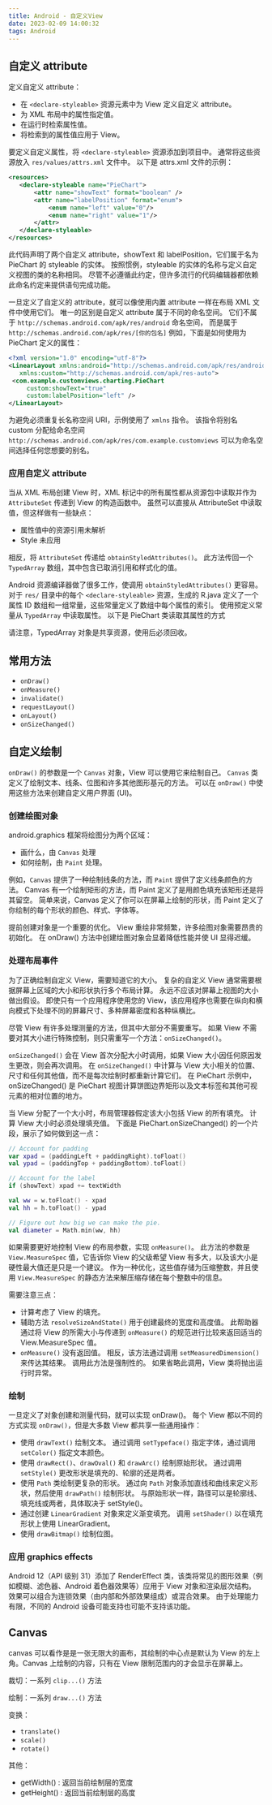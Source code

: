 ```yaml
---
title: Android - 自定义View
date: 2023-02-09 14:00:32
tags: Android
---
```


## 自定义 attribute
定义自定义 attribute：
* 在 `<declare-styleable>` 资源元素中为 View 定义自定义 attribute。
* 为 XML 布局中的属性指定值。
* 在运行时检索属性值。
* 将检索到的属性值应用于 View。

要定义自定义属性，将 `<declare-styleable>` 资源添加到项目中。 通常将这些资源放入 `res/values/attrs.xml` 文件中。 以下是 attrs.xml 文件的示例：
```xml
<resources>
   <declare-styleable name="PieChart">
       <attr name="showText" format="boolean" />
       <attr name="labelPosition" format="enum">
           <enum name="left" value="0"/>
           <enum name="right" value="1"/>
       </attr>
   </declare-styleable>
</resources>
```
此代码声明了两个自定义 attribute，showText 和 labelPosition，它们属于名为 PieChart 的 styleable 的实体。 
按照惯例，styleable 的实体的名称与定义自定义视图的类的名称相同。 尽管不必遵循此约定，但许多流行的代码编辑器都依赖此命名约定来提供语句完成功能。

一旦定义了自定义的 attribute，就可以像使用内置 attribute 一样在布局 XML 文件中使用它们。 
唯一的区别是自定义 attribute 属于不同的命名空间。 它们不属于 `http://schemas.android.com/apk/res/android` 命名空间，
而是属于 `http://schemas.android.com/apk/res/[你的包名]` 例如，下面是如何使用为 PieChart 定义的属性：
```xml
<?xml version="1.0" encoding="utf-8"?>
<LinearLayout xmlns:android="http://schemas.android.com/apk/res/android"
   xmlns:custom="http://schemas.android.com/apk/res-auto">
 <com.example.customviews.charting.PieChart
     custom:showText="true"
     custom:labelPosition="left" />
</LinearLayout>
```
为避免必须重复长名称空间 URI，示例使用了 `xmlns` 指令。 该指令将别名 custom 分配给命名空间 `http://schemas.android.com/apk/res/com.example.customviews`  可以为命名空间选择任何您想要的别名。


### 应用自定义 attribute
当从 XML 布局创建 View 时，XML 标记中的所有属性都从资源包中读取并作为 `AttributeSet` 传递到 View 的构造函数中。 
虽然可以直接从 AttributeSet 中读取值，但这样做有一些缺点：
* 属性值中的资源引用未解析
* Style 未应用

相反，将 `AttributeSet` 传递给 `obtainStyledAttributes()`。 此方法传回一个 `TypedArray` 数组，其中包含已取消引用和样式化的值。

Android 资源编译器做了很多工作，使调用 `obtainStyledAttributes()` 更容易。 对于 `res/` 目录中的每个 `<declare-styleable>` 资源，生成的 R.java 定义了一个属性 ID 数组和一组常量，这些常量定义了数组中每个属性的索引。 
使用预定义常量从 `TypedArray` 中读取属性。 以下是 PieChart 类读取其属性的方式

请注意，TypedArray 对象是共享资源，使用后必须回收。


## 常用方法
* `onDraw()`
* `onMeasure()`
* `invalidate()`
* `requestLayout()`
* `onLayout()`
* `onSizeChanged()`


## 自定义绘制
`onDraw()` 的参数是一个 `Canvas` 对象，View 可以使用它来绘制自己。 `Canvas` 类定义了绘制文本、线条、位图和许多其他图形基元的方法。 可以在 `onDraw()` 中使用这些方法来创建自定义用户界面 (UI)。

### 创建绘图对象
android.graphics 框架将绘图分为两个区域：
* 画什么，由 `Canvas` 处理
* 如何绘制，由 `Paint` 处理。

例如，`Canvas` 提供了一种绘制线条的方法，而 `Paint` 提供了定义线条颜色的方法。 Canvas 有一个绘制矩形的方法，而 Paint 定义了是用颜色填充该矩形还是将其留空。 简单来说，Canvas 定义了你可以在屏幕上绘制的形状，而 Paint 定义了你绘制的每个形状的颜色、样式、字体等。

提前创建对象是一个重要的优化。 View 重绘非常频繁，许多绘图对象需要昂贵的初始化。 在 onDraw() 方法中创建绘图对象会显着降低性能并使 UI 显得迟缓。

### 处理布局事件
为了正确绘制自定义 View，需要知道它的大小。 复杂的自定义 View 通常需要根据屏幕上区域的大小和形状执行多个布局计算。 永远不应该对屏幕上视图的大小做出假设。 即使只有一个应用程序使用您的 View，该应用程序也需要在纵向和横向模式下处理不同的屏幕尺寸、多种屏幕密度和各种纵横比。

尽管 View 有许多处理测量的方法，但其中大部分不需要重写。 如果 View 不需要对其大小进行特殊控制，则只需重写一个方法：`onSizeChanged()`。

`onSizeChanged()` 会在 View 首次分配大小时调用，如果 View 大小因任何原因发生更改，则会再次调用。 在 `onSizeChanged()` 中计算与 View 大小相关的位置、尺寸和任何其他值，而不是每次绘制时都重新计算它们。 在 PieChart 示例中，onSizeChanged() 是 PieChart 视图计算饼图边界矩形以及文本标签和其他可视元素的相对位置的地方。

当 View 分配了一个大小时，布局管理器假定该大小包括 View 的所有填充。 计算 View 大小时必须处理填充值。 下面是 PieChart.onSizeChanged() 的一个片段，展示了如何做到这一点：
```kotlin
// Account for padding
var xpad = (paddingLeft + paddingRight).toFloat()
val ypad = (paddingTop + paddingBottom).toFloat()

// Account for the label
if (showText) xpad += textWidth

val ww = w.toFloat() - xpad
val hh = h.toFloat() - ypad

// Figure out how big we can make the pie.
val diameter = Math.min(ww, hh)
```

如果需要更好地控制 View 的布局参数，实现 `onMeasure()`。 此方法的参数是 `View.MeasureSpec` 值，它告诉你 View 的父级希望 View 有多大，以及该大小是硬性最大值还是只是一个建议。 作为一种优化，这些值存储为压缩整数，并且使用 `View.MeasureSpec` 的静态方法来解压缩存储在每个整数中的信息。

需要注意三点：
* 计算考虑了 View 的填充。
* 辅助方法 `resolveSizeAndState()` 用于创建最终的宽度和高度值。 此帮助器通过将 View 的所需大小与传递到 `onMeasure()` 的规范进行比较来返回适当的 View.MeasureSpec 值。
* `onMeasure()` 没有返回值。 相反，该方法通过调用 `setMeasuredDimension()` 来传达其结果。 调用此方法是强制性的。 如果省略此调用，View 类将抛出运行时异常。

### 绘制
一旦定义了对象创建和测量代码，就可以实现 onDraw()。 每个 View 都以不同的方式实现 `onDraw()`，但是大多数 View 都共享一些通用操作：
* 使用 `drawText()` 绘制文本。 通过调用 `setTypeface()` 指定字体，通过调用 `setColor()` 指定文本颜色。
* 使用 `drawRect()`、`drawOval()` 和 `drawArc()` 绘制原始形状。 通过调用 `setStyle()` 更改形状是填充的、轮廓的还是两者。
* 使用 `Path` 类绘制更复杂的形状。 通过向 `Path` 对象添加直线和曲线来定义形状，然后使用 `drawPath()` 绘制形状。 与原始形状一样，路径可以是轮廓线、填充线或两者，具体取决于 setStyle()。
* 通过创建 `LinearGradient` 对象来定义渐变填充。 调用 `setShader()` 以在填充形状上使用 LinearGradient。
* 使用 `drawBitmap()` 绘制位图。

### 应用 graphics effects
Android 12（API 级别 31）添加了 RenderEffect 类，该类将常见的图形效果（例如模糊、滤色器、Android 着色器效果等）应用于 View 对象和渲染层次结构。 效果可以组合为连锁效果（由内部和外部效果组成）或混合效果。 由于处理能力有限，不同的 Android 设备可能支持也可能不支持该功能。



## Canvas
canvas 可以看作是是一张无限大的画布，其绘制的中心点是默认为 View 的左上角。Canvas 上绘制的内容，只有在 View 限制范围内的才会显示在屏幕上。

裁切：一系列 `clip...()` 方法

绘制：一系列 `draw...()` 方法

变换：
* `translate()`
* `scale()`
* `rotate()`

其他：
* getWidth() : 返回当前绘制层的宽度
* getHeight() : 返回当前绘制层的高度

